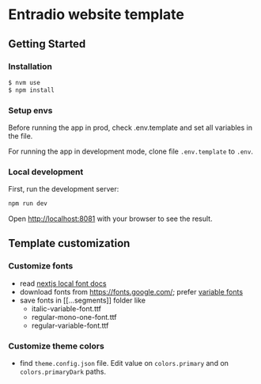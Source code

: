 # Entradio website template

## Getting Started

### Installation

```bash
$ nvm use
$ npm install
```

### Setup envs

Before running the app in prod, check .env.template and set all variables in the file.

For running the app in development mode, clone file `.env.template` to `.env`.

### Local development

First, run the development server:

```bash
npm run dev
```

Open [http://localhost:8081](http://localhost:8081) with your browser to see the result.

## Template customization

### Customize fonts

- read [nextjs local font docs](https://nextjs.org/docs/app/building-your-application/optimizing/fonts#local-fonts)
- download fonts from https://fonts.google.com/; prefer [variable fonts](https://fonts.google.com/variablefonts)
- save fonts in [[...segments]] folder like
  - italic-variable-font.ttf
  - regular-mono-one-font.ttf
  - regular-variable-font.ttf

### Customize theme colors

- find `theme.config.json` file. Edit value on `colors.primary` and on `colors.primaryDark` paths.
